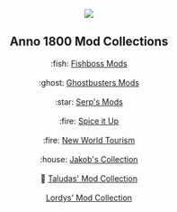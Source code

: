 <p align="center">
    <a href="https://github.com/anno-mods"><img src="https://github.com/anno-mods.png"></a>
</p>

<h2 align="center">Anno 1800 Mod Collections</h2>

<p align="center">
    :fish: <a href="https://github.com/anno-mods/Fishboss-Mods">Fishboss Mods</a>
    <br /><br />
    :ghost:  <a href="https://github.com/anno-mods/Ghostbusters-Mods">Ghostbusters Mods</a>
    <br /><br />
    :star: <a href="https://github.com/Serpens66/Anno-1800-Mods">Serp's Mods</a>
    <br /><br />
    :fire: <a href="https://github.com/anno-mods/Spice-it-Up">Spice it Up</a>
    <br /><br />
    :fire: <a href="https://github.com/anno-mods/New-World-Tourism">New World Tourism</a>
    <br /><br />
    :house: <a href="https://github.com/jakobharder/anno-1800-jakobs-mods">Jakob's Collection</a>
    <br /><br />
    🌳 <a href="https://github.com/stars/Taludas/lists/anno-1800-mods-by-taludas">Taludas' Mod Collection</a>
    <br /><br />
     <a href="https://github.com/xormenter/AnnoMods">Lordys' Mod Collection</a>
</p>
